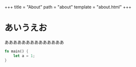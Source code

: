 +++
title = "About"
path = "about"
template = "about.html"
+++

# あいうえお
ああああああああああああああ

```rust
fn main() {
    let a = 1;
}
```
